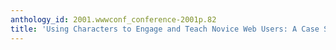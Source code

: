 ```yaml
---
anthology_id: 2001.wwwconf_conference-2001p.82
title: 'Using Characters to Engage and Teach Novice Web Users: A Case Study'
---
```

